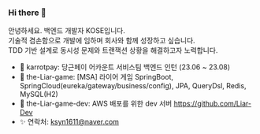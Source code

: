 ### Hi there 👋

<!--
**gosekose/gosekose** is a ✨ _special_ ✨ repository because its `README.md` (this file) appears on your GitHub profile.

-->

안녕하세요. 백엔드 개발자 KOSE입니다. </br>
기술적 겸손함으로 개발에 임하며 회사와 함께 성장하고 싶습니다. </br>
TDD 기반 설계로 동시성 문제와 트랜잭션 상황을 해결하고자 노력합니다.</br>

- 🎁 karrotpay: 당근페이 어카운트 서비스팀 백엔드 인턴 (23.06 ~ 23.08)
- 🌱 the-Liar-game: [MSA] 라이어 게임 SpringBoot, SpringCloud(eureka/gateway/business/config), JPA, QueryDsl, Redis, MySQL(H2)
- 🔭 the-Liar-game-dev: AWS 배포를 위한 dev 서버 https://github.com/Liar-Dev
- ✨ 연락처: ksyn1611@naver.com

